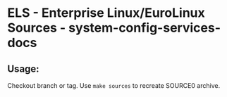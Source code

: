 # ELS - Enterprise Linux/EuroLinux Sources - system-config-services-docs
 
## Usage:
  Checkout branch or tag. Use `make sources` to recreate  SOURCE0 archive.
